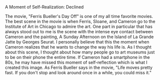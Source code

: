 A Moment of Self-Realization: Declined

The movie, "Ferris Bueller's Day Off" is one of my all time favorite movies. The best scene in the movie is when Ferris, Sloane, and Cameron go to the Institute of Art in Chicago to admire the art. One part in particular that has always stood out to me is the scene with the intense eye contact between Cameron and the painting, A Sunday Afternoon on the Island of La Grande Jatte by Georges Seurat. I personally believe that this the moment when Cameron realizes that he wants to change the way his life is. As I thought about this scene, I thought about how many people go to art museums just to be on their phone the entire time. If Cameron had a smartphone in the 80s, he may have missed this moment of self-reflection which is what I created this image. As Ferris Bueller says in the movie, "Life moves pretty fast. If you don't stop and look around once in a while, you could miss it."
